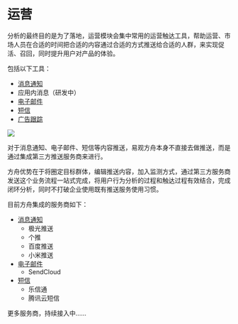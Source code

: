 # 运营

分析的最终目的是为了落地，运营模块会集中常用的运营触达工具，帮助运营、市场人员在合适的时间把合适的内容通过合适的方式推送给合适的人群，来实现促活、召回，同时提升用户对产品的体验。

包括以下工具：

* [消息通知](pushmessage.md)
* 应用内消息（研发中）
* [电子邮件](email.md)
* [短信](sms.md)
* [广告跟踪](utm.md)

![ ](https://imguserradar.analysys.cn/fangzhou/img/2019/01/201901171130512721.jpg)

对于消息通知、电子邮件、短信等内容推送，易观方舟本身不直接去做推送，而是通过集成第三方推送服务商来进行。

方舟优势在于将圈定目标群体，编辑推送内容，加入监测方式，通过第三方服务商发送这个业务流程一站式完成，将用户行为分析的过程和触达过程有效结合，完成闭环分析，同时不打破企业使用既有推送服务使用习惯。

目前方舟集成的服务商如下：

* [消息通知](pushmessage.md)
  * 极光推送
  * 个推
  * 百度推送
  * 小米推送
* [电子邮件](email.md)
  * SendCloud
* [短信](sms.md)
  * 乐信通
  * 腾讯云短信

更多服务商，持续接入中……

